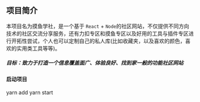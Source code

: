## 项目简介

本项目名为摸鱼学社，是一个基于 `React` + `Node`的社区网站，不仅提供不同方向技术的社区交流分享服务，还有力扣专区和摸鱼专区以及好用的工具与插件专区进行开拓性尝试，个人也可以定制自己的私人库(比如收藏夹，以及喜欢的颜色，喜欢的实用类工具等等)。

##### 目标：致力于打造一个信息覆盖面广、体验良好、找到家一般的功能社区网站

#### 启动项目

yarn add
yarn start
